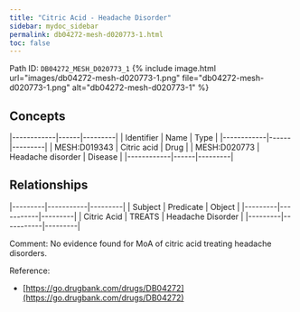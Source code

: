 ```yaml
---
title: "Citric Acid - Headache Disorder"
sidebar: mydoc_sidebar
permalink: db04272-mesh-d020773-1.html
toc: false 
---
```



Path ID: `DB04272_MESH_D020773_1`
{% include image.html url="images/db04272-mesh-d020773-1.png" file="db04272-mesh-d020773-1.png" alt="db04272-mesh-d020773-1" %}

## Concepts

|------------|------|---------|
| Identifier | Name | Type    |
|------------|------|---------|
| MESH:D019343 | Citric acid | Drug |
| MESH:D020773 | Headache disorder | Disease |
|------------|------|---------|

## Relationships

|---------|-----------|---------|
| Subject | Predicate | Object  |
|---------|-----------|---------|
| Citric Acid | TREATS | Headache Disorder |
|---------|-----------|---------|

Comment: No evidence found for MoA of citric acid treating headache disorders.

Reference: 
  - [https://go.drugbank.com/drugs/DB04272](https://go.drugbank.com/drugs/DB04272)
